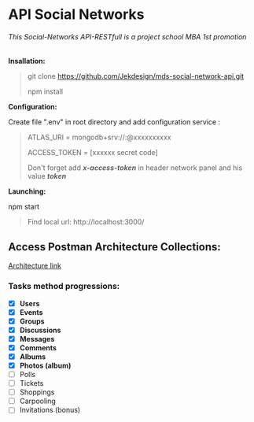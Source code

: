 # API Social Networks

###### This Social-Networks API-RESTfull is a project school MBA 1st promotion

**Insallation:**

> git clone https://github.com/Jekdesign/mds-social-network-api.git
>
> npm install


**Configuration:**

Create file ".env" in root directory and add configuration service :

> ATLAS_URI = mongodb+srv://<name>:<pass>@xxxxxxxxxx
> 
> ACCESS_TOKEN = [xxxxxx secret code]
>
> Don't forget add ***x-access-token*** in header network panel and his value ***token***


**Launching:** 

npm start

> Find local url: http://localhost:3000/

## 
## Access Postman Architecture Collections:

[Architecture link](https://documenter.getpostman.com/view/11411211/SzmjyEyD?version=latest#664768fd-8f5c-4091-90fa-fd0c47c08784)


### Tasks method progressions:

- [x] **Users**
- [x] **Events**
- [x] **Groups**
- [x] **Discussions**
- [x] **Messages**
- [x] **Comments**
- [x] **Albums**
- [x] **Photos (album)**
- [ ] Polls
- [ ] Tickets
- [ ] Shoppings
- [ ] Carpooling
- [ ] Invitations (bonus)